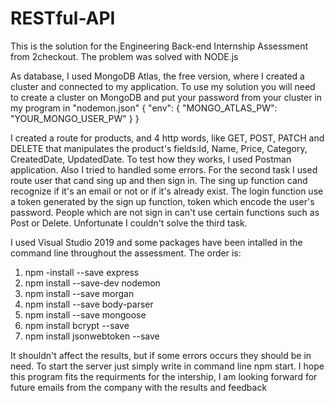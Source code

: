# RESTful-API

This is the solution for the Engineering Back-end Internship Assessment from 2checkout. The problem was solved with NODE.js

As database, I used MongoDB Atlas, the free version, where I created a cluster and connected to my application. To use my solution you will need to create a cluster on MongoDB and put your password from your cluster in my program in "nodemon.json" 
{
    "env": {
        "MONGO_ATLAS_PW": "YOUR_MONGO_USER_PW"
    }
}

I created a route for products, and 4 http words, like GET, POST, PATCH and DELETE that manipulates the product's fields:Id, Name, Price, Category, CreatedDate, UpdatedDate. To test how they works, I used Postman application. Also I tried to handled some errors.
For the second task I used route user that cand sing up and then sign in. The sing up function cand recognize if it's an email or not or if it's already exist. The login function use a token generated by the sign up function, token which encode the user's password. People which are not sign in can't use certain functions such as Post or Delete.
Unfortunate I couldn't solve the third task.

I used Visual Studio 2019 and some packages have been intalled in the command line throughout the assessment. The order is:
1. npm -install --save express
2. npm install --save-dev nodemon
3. npm install --save morgan
4. npm install --save body-parser
5. npm install --save mongoose
6. npm install bcrypt --save
7. npm install jsonwebtoken --save

It shouldn't affect the results, but if some errors occurs they should be in need. To start the server just simply write in command line npm start.
I hope this program fits the requirments for the intership, I am looking forward for future emails from the company with the results and feedback
